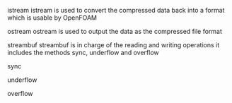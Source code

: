 istream
  istream is used to convert the compressed data back into a format which is usable by OpenFOAM


ostream
  ostream is used to output the data as the compressed file format


streambuf
  streambuf is in charge of the reading and writing operations
  it includes the methods sync, underflow and overflow
  
  sync
    
  underflow
    
  overflow
    

